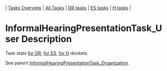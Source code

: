 | [Tasks Overview](../tasks-overview.md) | [All Tasks](../alltasks.md) | [DR tasks](../docket-DR/tasklist.md) | [ES tasks](../docket-ES/tasklist.md) | [H tasks](../docket-H/tasklist.md) |

# InformalHearingPresentationTask_User Description

Task stats [for DR](../docket-DR/InformalHearingPresentationTask_User.md), [for ES](../docket-ES/InformalHearingPresentationTask_User.md), [for H](../docket-H/InformalHearingPresentationTask_User.md) dockets.

See parent [InformalHearingPresentationTask_Organization](InformalHearingPresentationTask_Organization.md).
